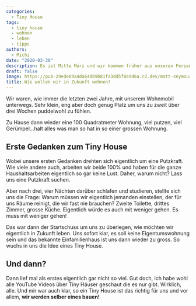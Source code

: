 ```yaml
---
categories:
  - Tiny House
tags:
  - tiny house
  - wohnen
  - leben
  - tipps
authors:
  - Michi
date: "2020-03-30"
description: Es ist Mitte März und wir kommen früher aus unseren Ferien zurück als uns lieb ist. 16.03.2020 der Start des ersten grossen Lockdowns in der Schweiz.
draft: false
image: https://pub-29ede69a4da644b9b81fa3dd5f8e9d6a.r2.dev/matt-seymour-69zVsGRejY4-unsplash-scaled-1.webp
title: Wie wollen wir in Zukunft wohnen?
---
```


Wir waren, wie immer die letzten zwei Jahre, mit unserem Wohnmobil unterwegs. Sehr klein, eng aber doch genug Platz um uns zu zweit über drei Wochen puddelwohl zu fühlen.

Zu Hause dann wieder eine 100 Quadratmeter Wohnung, viel putzen, viel Gerümpel…halt alles was man so hat in so einer grossen Wohnung.

## Erste Gedanken zum Tiny House

Wobei unsere ersten Gedanken drehten sich eigentlich um eine Putzkraft. Wie viele andere auch, arbeiten wir beide 100% und haben für die ganze Haushaltsarbeiten eigentlich so gar keine Lust. Daher, warum nicht? Lass uns eine Putzkraft suchen.

Aber nach drei, vier Nächten darüber schlafen und studieren, stellte sich uns die Frage: Warum müssen wir eigentlich jemanden einstellen, der für uns Räume reinigt, die wir fast nie brauchen? Zweite Toilette, drittes Zimmer, grosse Küche. Eigentlich würde es auch mit weniger gehen. Es muss mit weniger gehen!

Das war dann der Startschuss um uns zu überlegen, wie möchten wir eigentlich in Zukunft leben. Uns sofort klar, es soll keine Eigentumswohnung sein und das bekannte Einfamilienhaus ist uns dann wieder zu gross. So wuchs in uns die Idee eines Tiny House.

## Und dann?

Dann lief mal als erstes eigentlich gar nicht so viel. Gut doch, ich habe wohl alle YouTube Videos über Tiny Häuser geschaut die es nur gibt. Wirklich, alle. Und mir war auch klar, so ein Tiny House ist das richtig für uns und vor allem, **wir werden selber eines bauen!**
